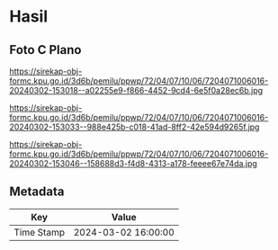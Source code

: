 # Hasil

## Foto C Plano

https://sirekap-obj-formc.kpu.go.id/3d6b/pemilu/ppwp/72/04/07/10/06/7204071006016-20240302-153018--a02255e9-f866-4452-9cd4-6e5f0a28ec6b.jpg

https://sirekap-obj-formc.kpu.go.id/3d6b/pemilu/ppwp/72/04/07/10/06/7204071006016-20240302-153033--988e425b-c018-41ad-8ff2-42e594d9265f.jpg

https://sirekap-obj-formc.kpu.go.id/3d6b/pemilu/ppwp/72/04/07/10/06/7204071006016-20240302-153046--158688d3-f4d8-4313-a178-feeee67e74da.jpg


## Metadata

| Key        | Value               |
| ---------- | ------------------- |
| Time Stamp | 2024-03-02 16:00:00 |




